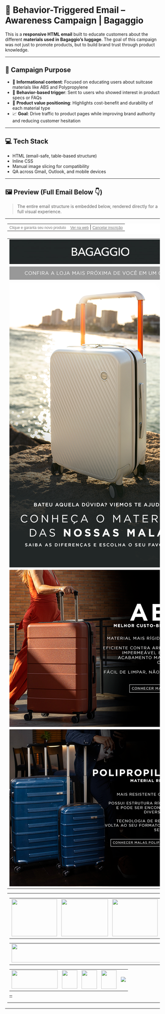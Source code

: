 # 🎯 Behavior-Triggered Email – Awareness Campaign | Bagaggio

This is a **responsive HTML email** built to educate customers about the different **materials used in Bagaggio’s luggage**. The goal of this campaign was not just to promote products, but to build brand trust through product knowledge.

---

## 🧠 Campaign Purpose

- 💬 **Informational content**: Focused on educating users about suitcase materials like ABS and Polypropylene
- 🎯 **Behavior-based trigger**: Sent to users who showed interest in product specs or FAQs
- 🧳 **Product value positioning**: Highlights cost-benefit and durability of each material type
- 📈 **Goal**: Drive traffic to product pages while improving brand authority and reducing customer hesitation

---

## 💻 Tech Stack

- HTML (email-safe, table-based structure)
- Inline CSS
- Manual image slicing for compatibility
- QA across Gmail, Outlook, and mobile devices

---

## 🖼️ Preview (Full Email Below 👇)

> The entire email structure is embedded below, rendered directly for a full visual experience.


<!-- ALL CONTAINER -->
<table width="600" border="0" cellspacing="0" cellpadding="0" align="center">
<tbody>
<tr>
<td align="center"><!-- HEADER -->
<table width="600" cellpadding="0" cellspacing="0" border="0" align="center" style="background-color: #ffffff; padding-bottom: 10px;">
<tbody>
<tr>
<td align="left"><font color="#767676" face="sans-serif"><span style="font-size: 12px;">Clique e garanta seu novo produto</span></font></td>
<td align="right"><a href="##preview##" style="font-family: sans-serif; color: #767676; font-size: 9pt;">Ver na web</a> | <a href="##optout##" style="font-family: sans-serif; color: #767676; font-size: 9pt;">Cancelar inscri&ccedil;&atilde;o</a></td>
</tr>
</tbody>
</table>
<table width="599" border="0" cellspacing="0" cellpadding="0" align="center">
<tbody>
<tr>
<td align="center"><a href="https://www.bagaggio.com.br/nossas-lojas"><img src="images/img1.jpg" alt="" width="600" height="80" /></a></td>
</tr>
<tr>
<td align="center"><a href="https://www.bagaggio.com.br/nossas-lojas"><img src="images/img6.jpg" alt="" width="600" height="43" /></a></td>
</tr>
<tr>
<td align="center"><a href="https://www.bagaggio.com.br/nossas-lojas"><img src="images/img7.png" alt="" width="600" height="925" /></a></td>
</tr>
<tr>
<td align="center"><a href="https://www.bagaggio.com.br/nossas-lojas"><img src="images/img8.png" alt="" width="600" height="510" /></a></td>
</tr>
<tr>
<td align="center"><a href="https://www.bagaggio.com.br/nossas-lojas"><img src="images/img9.png" alt="" width="600" height="510" /></a></td>
</tr>
</tbody>
</table>
<!-- footer --> <!-- END BANNER -->
<table width="600" border="0" cellspacing="0" cellpadding="0" align="center">
<tbody>
<tr>
<td align="center"><!-- footer-->
<table align="center" border="0" cellpadding="0" cellspacing="0" width="600">
<tbody>
<tr>
<td style="text-align: center;" align="center"><a href="https://www.bagaggio.com.br/"> <img src="https://d15k2d11r6t6rl.cloudfront.net/public/users/Integrators/11600282-cef0-49b8-976c-245633685f8f/bagaggio/Footer_01.png" caption="false" width="148" height="121" /> </a></td>
<td style="text-align: center;" align="center"><a href="https://www.bagaggio.com.br/"> <img src="https://d15k2d11r6t6rl.cloudfront.net/public/users/Integrators/11600282-cef0-49b8-976c-245633685f8f/bagaggio/Footer_02.png" caption="false" width="152" height="121" /> </a></td>
<td style="text-align: center;" align="center"><a href="https://www.bagaggio.com.br/"> <img src="https://d15k2d11r6t6rl.cloudfront.net/public/users/Integrators/11600282-cef0-49b8-976c-245633685f8f/bagaggio/Footer_03.png" caption="false" width="148" height="121" /> </a></td>
<td style="text-align: center;" align="center"><a href="https://www.bagaggio.com.br/"> <img src="https://d15k2d11r6t6rl.cloudfront.net/public/users/Integrators/11600282-cef0-49b8-976c-245633685f8f/bagaggio/Footer_04.png" caption="false" width="152" height="121" /> </a></td>
</tr>
</tbody>
</table>
<table align="center" border="0" cellpadding="0" cellspacing="0" width="600">
<tbody>
<tr>
<td style="text-align: center;" align="center"><a href="https://www.bagaggio.com.br/"> <img height="61" src="https://d15k2d11r6t6rl.cloudfront.net/public/users/Integrators/11600282-cef0-49b8-976c-245633685f8f/bagaggio/Footer_05.png" width="600" caption="false" /> </a></td>
</tr>
</tbody>
</table>
<table align="center" border="0" cellpadding="0" cellspacing="0" width="600">
<tbody>
<tr>
<td style="text-align: center;" align="center"><a href="https://www.bagaggio.com.br/"> <img src="https://d15k2d11r6t6rl.cloudfront.net/public/users/Integrators/11600282-cef0-49b8-976c-245633685f8f/bagaggio/Footer_06.png" caption="false" width="150" height="60" /> </a></td>
<td style="text-align: center;" align="center"><a href="https://www.instagram.com/bagaggio/"> <img src="https://d15k2d11r6t6rl.cloudfront.net/public/users/Integrators/11600282-cef0-49b8-976c-245633685f8f/bagaggio/Footer_07.png" caption="false" width="50" height="60" /> </a></td>
<td style="text-align: center;" align="center"><a href="https://www.facebook.com/bagaggio"> <img src="https://d15k2d11r6t6rl.cloudfront.net/public/users/Integrators/11600282-cef0-49b8-976c-245633685f8f/bagaggio/Footer_08.png" caption="false" width="50" height="61" /> </a></td>
<td style="text-align: center;" align="center"><a href="https://www.youtube.com/channel/UCWq3G1tK1WGrGmCMDjaXIKw"> <img src="https://d15k2d11r6t6rl.cloudfront.net/public/users/Integrators/11600282-cef0-49b8-976c-245633685f8f/bagaggio/Footer_09.png" caption="false" width="50" height="61" /> </a></td>
<td style="text-align: center;" align="center"><a href="https://www.bagaggio.com.br/institucional/contato"> <img src="https://d15k2d11r6t6rl.cloudfront.net/public/users/Integrators/11600282-cef0-49b8-976c-245633685f8f/bagaggio/Footer_10.png" width="299" caption="false" /> </a></td>
</tr>
</tbody>
</table>
<table align="center" border="0" cellpadding="0" cellspacing="0" width="600">
<tbody>
<tr>
<td style="text-align: center; color: #808080; font-size: 9px;">
</td>
</tr>
</tbody>
</table>
</td>
</tr>
</tbody>
</table>
</td>
</tr>
</tbody>
</table>
<!-- END ALL CONTAINER -->
